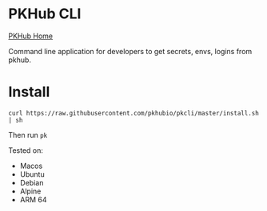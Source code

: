 # PKHub CLI

[PKHub Home](https://pkhub.io)

Command line application for developers to get secrets, envs, logins from pkhub.

# Install

`curl https://raw.githubusercontent.com/pkhubio/pkcli/master/install.sh | sh`

Then run `pk`


Tested on:  

* Macos
* Ubuntu
* Debian
* Alpine
* ARM 64


